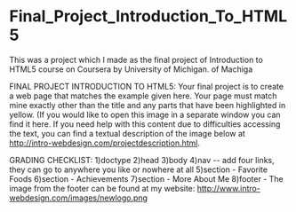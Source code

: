 # Final_Project_Introduction_To_HTML5
This was a project which I made as the final project of Introduction to HTML5 course on Coursera by University of Michigan. of Machiga

FINAL PROJECT INTRODUCTION TO HTML5:
Your final project is to create a web page that matches the example given here. Your page must match mine exactly other than the title and any parts that have been highlighted in yellow. (If you would like to open this image in a separate window you can find it here. If you need help with this content due to difficulties accessing the text, you can find a textual description of the image below at http://intro-webdesign.com/projectdescription.html.

GRADING CHECKLIST:
1)doctype
2)head
3)body
4)nav -- add four links, they can go to anywhere you like or nowhere at all
5)section - Favorite Foods
6)section - Achievements
7)section - More About Me
8)footer - The image from the footer can be found at my website: http://www.intro-webdesign.com/images/newlogo.png
